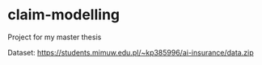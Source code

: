 # claim-modelling
Project for my master thesis

Dataset:
https://students.mimuw.edu.pl/~kp385996/ai-insurance/data.zip
